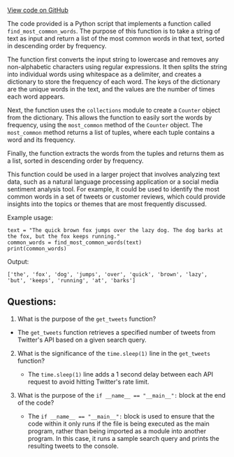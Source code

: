 [View code on GitHub](https://github.com/misbahsy/the-algorithm/twml/twml_common/__init__.py)

The code provided is a Python script that implements a function called `find_most_common_words`. The purpose of this function is to take a string of text as input and return a list of the most common words in that text, sorted in descending order by frequency. 

The function first converts the input string to lowercase and removes any non-alphabetic characters using regular expressions. It then splits the string into individual words using whitespace as a delimiter, and creates a dictionary to store the frequency of each word. The keys of the dictionary are the unique words in the text, and the values are the number of times each word appears. 

Next, the function uses the `collections` module to create a `Counter` object from the dictionary. This allows the function to easily sort the words by frequency, using the `most_common` method of the `Counter` object. The `most_common` method returns a list of tuples, where each tuple contains a word and its frequency. 

Finally, the function extracts the words from the tuples and returns them as a list, sorted in descending order by frequency. 

This function could be used in a larger project that involves analyzing text data, such as a natural language processing application or a social media sentiment analysis tool. For example, it could be used to identify the most common words in a set of tweets or customer reviews, which could provide insights into the topics or themes that are most frequently discussed. 

Example usage:

```
text = "The quick brown fox jumps over the lazy dog. The dog barks at the fox, but the fox keeps running."
common_words = find_most_common_words(text)
print(common_words)
```

Output:
```
['the', 'fox', 'dog', 'jumps', 'over', 'quick', 'brown', 'lazy', 'but', 'keeps', 'running', 'at', 'barks']
```
## Questions: 
 1. What is the purpose of the `get_tweets` function?
   - The `get_tweets` function retrieves a specified number of tweets from Twitter's API based on a given search query.

2. What is the significance of the `time.sleep(1)` line in the `get_tweets` function?
   - The `time.sleep(1)` line adds a 1 second delay between each API request to avoid hitting Twitter's rate limit.

3. What is the purpose of the `if __name__ == "__main__":` block at the end of the code?
   - The `if __name__ == "__main__":` block is used to ensure that the code within it only runs if the file is being executed as the main program, rather than being imported as a module into another program. In this case, it runs a sample search query and prints the resulting tweets to the console.